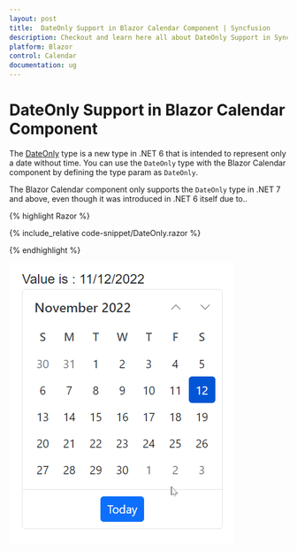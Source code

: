 ```yaml
---
layout: post
title:  DateOnly Support in Blazor Calendar Component | Syncfusion
description: Checkout and learn here all about DateOnly Support in Syncfusion Blazor Calendar component and much more.
platform: Blazor
control: Calendar
documentation: ug
---
```


# DateOnly Support in Blazor Calendar Component

The [DateOnly](https://learn.microsoft.com/en-us/dotnet/api/system.dateonly?view=net-7.0) type is a new type in .NET 6 that is intended to represent only a date without time. You can use the `DateOnly` type with the Blazor Calendar component by defining the type param as `DateOnly`.

The Blazor Calendar component only supports the `DateOnly` type in .NET 7 and above, even though it was introduced in .NET 6 itself due to..

{% highlight Razor %}

{% include_relative code-snippet/DateOnly.razor %}

{% endhighlight %}


![Blazor Calendar with DateOnly](./images/CalendarDateOnly.gif)